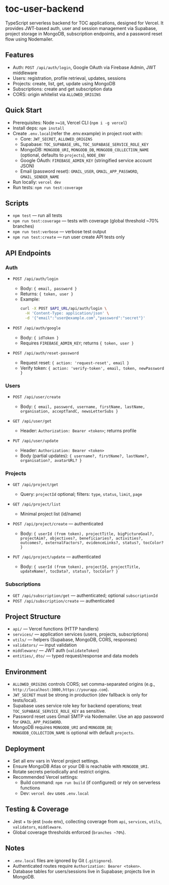 # toc-user-backend

TypeScript serverless backend for TOC applications, designed for Vercel. It provides JWT-based auth, user and session management via Supabase, project storage in MongoDB, subscription endpoints, and a password reset flow using Nodemailer.

## Features
- Auth: `POST /api/auth/login`, Google OAuth via Firebase Admin, JWT middleware
- Users: registration, profile retrieval, updates, sessions
- Projects: create, list, get, update using MongoDB
- Subscriptions: create and get subscription data
- CORS: origin whitelist via `ALLOWED_ORIGINS`

## Quick Start
- Prerequisites: Node `>=18`, Vercel CLI (`npm i -g vercel`)
- Install deps: `npm install`
- Create `.env.local`(refer the .env.example) in project root with:
  - Core: `JWT_SECRET`, `ALLOWED_ORIGINS`
  - Supabase: `TOC_SUPABASE_URL`, `TOC_SUPABASE_SERVICE_ROLE_KEY`
  - MongoDB: `MONGODB_URI`, `MONGODB_DB`, `MONGODB_COLLECTION_NAME` (optional, defaults to `projects`), `NODE_ENV`
  - Google OAuth: `FIREBASE_ADMIN_KEY` (stringified service account JSON)
  - Email (password reset): `GMAIL_USER`, `GMAIL_APP_PASSWORD`, `GMAIL_SENDER_NAME`
- Run locally: `vercel dev`
- Run tests: `npm run test:coverage`

## Scripts
- `npm test` — run all tests
- `npm run test:coverage` — tests with coverage (global threshold ~70% branches)
- `npm run test:verbose` — verbose test output
- `npm run test:create` — run user create API tests only

## API Endpoints

### Auth
- `POST /api/auth/login`
  - Body: `{ email, password }`
  - Returns: `{ token, user }`
  - Example:
    ```bash
    curl -X POST $API_URL/api/auth/login \
      -H 'Content-Type: application/json' \
      -d '{"email":"user@example.com","password":"secret"}'
    ```

- `POST /api/auth/google`
  - Body: `{ idToken }`
  - Requires `FIREBASE_ADMIN_KEY`; returns `{ token, user }`

- `POST /api/auth/reset-password`
  - Request reset: `{ action: 'request-reset', email }`
  - Verify token: `{ action: 'verify-token', email, token, newPassword }`

### Users
- `POST /api/user/create`
  - Body: `{ email, password, username, firstName, lastName, organisation, acceptTandC, newsLetterSubs }`

- `GET /api/user/get`
  - Header: `Authorization: Bearer <token>`; returns profile

- `PUT /api/user/update`
  - Header: `Authorization: Bearer <token>`
  - Body (partial updates): `{ username?, firstName?, lastName?, organisation?, avatarURL? }`

### Projects
- `GET /api/project/get`
  - Query: `projectId` optional; filters: `type`, `status`, `limit`, `page`

- `GET /api/project/list`
  - Minimal project list (id/name)

- `POST /api/project/create` — authenticated
  - Body: `{ userId (from token), projectTitle, bigPictureGoal?, projectAim?, objectives?, beneficiaries?, activities?, outcomes?, externalFactors?, evidenceLinks?, status?, tocColor? }`

- `PUT /api/project/update` — authenticated
  - Body: `{ userId (from token), projectId, projectTitle, updateName?, tocData?, status?, tocColor? }`

### Subscriptions
- `GET /api/subscription/get` — authenticated; optional `subscriptionId`
- `POST /api/subscription/create` — authenticated

## Project Structure
- `api/` — Vercel functions (HTTP handlers)
- `services/` — application services (users, projects, subscriptions)
- `utils/` — helpers (Supabase, MongoDB, CORS, responses)
- `validators/` — input validation
- `middleware/` — JWT auth (`validateToken`)
- `entities/`, `dto/` — typed request/response and data models

## Environment
- `ALLOWED_ORIGINS` controls CORS; set comma-separated origins (e.g., `http://localhost:3000,https://yourapp.com`).
- `JWT_SECRET` must be strong in production (dev fallback is only for tests/local).
- Supabase uses service role key for backend operations; treat `TOC_SUPABASE_SERVICE_ROLE_KEY` as sensitive.
- Password reset uses Gmail SMTP via Nodemailer. Use an app password for `GMAIL_APP_PASSWORD`.
- MongoDB requires `MONGODB_URI` and `MONGODB_DB`; `MONGODB_COLLECTION_NAME` is optional with default `projects`.

## Deployment
- Set all env vars in Vercel project settings.
- Ensure MongoDB Atlas or your DB is reachable with `MONGODB_URI`.
- Rotate secrets periodically and restrict origins.
- Recommended Vercel settings:
  - Build command: `npm run build` (if configured) or rely on serverless functions
  - Dev: `vercel dev` uses `.env.local`

## Testing & Coverage
- Jest + ts-jest (`node` env), collecting coverage from `api`, `services`, `utils`, `validators`, `middleware`.
- Global coverage thresholds enforced (`branches ~70%`).

## Notes
- `.env.local` files are ignored by Git (`.gitignore`).
- Authenticated routes require `Authorization: Bearer <token>`.
- Database tables for users/sessions live in Supabase; projects live in MongoDB.
